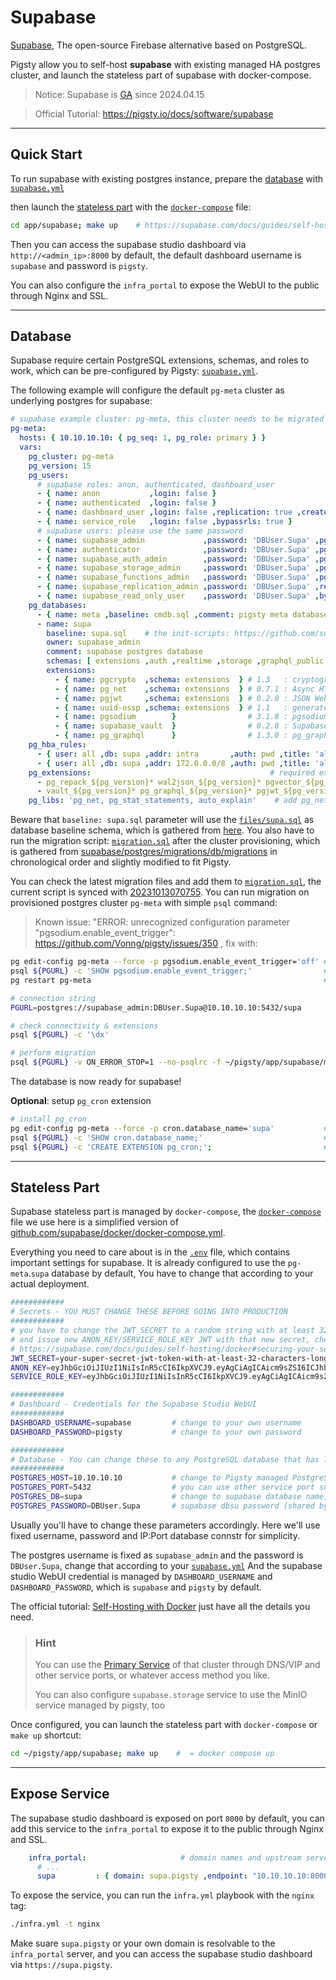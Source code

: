 # Supabase

[Supabase](https://supabase.com/), The open-source Firebase alternative based on PostgreSQL.

Pigsty allow you to self-host **supabase** with existing managed HA postgres cluster, and launch the stateless part of supabase with docker-compose.

> Notice: Supabase is [GA](https://supabase.com/ga) since 2024.04.15

> Official Tutorial: https://pigsty.io/docs/software/supabase

-----------------------

## Quick Start

To run supabase with existing postgres instance, prepare the [database](#database) with [`supabase.yml`](https://github.com/Vonng/pigsty/blob/master/files/pigsty/supabase.yml)

then launch the [stateless part](#stateless-part) with the [`docker-compose`](docker-compose.yml) file:

```bash
cd app/supabase; make up    # https://supabase.com/docs/guides/self-hosting/docker
```

Then you can access the supabase studio dashboard via `http://<admin_ip>:8000` by default, the default dashboard username is `supabase` and password is `pigsty`.

You can also configure the `infra_portal` to expose the WebUI to the public through Nginx and SSL.



-----------------------

## Database

Supabase require certain PostgreSQL extensions, schemas, and roles to work, which can be pre-configured by Pigsty: [`supabase.yml`](https://github.com/Vonng/pigsty/blob/master/files/pigsty/supabase.yml).

The following example will configure the default `pg-meta` cluster as underlying postgres for supabase:

```yaml
# supabase example cluster: pg-meta, this cluster needs to be migrated with ~/pigsty/app/supabase/migration.sql :
pg-meta:
  hosts: { 10.10.10.10: { pg_seq: 1, pg_role: primary } }
  vars:
    pg_cluster: pg-meta
    pg_version: 15
    pg_users:
      # supabase roles: anon, authenticated, dashboard_user
      - { name: anon           ,login: false }
      - { name: authenticated  ,login: false }
      - { name: dashboard_user ,login: false ,replication: true ,createdb: true ,createrole: true }
      - { name: service_role   ,login: false ,bypassrls: true }
      # supabase users: please use the same password
      - { name: supabase_admin             ,password: 'DBUser.Supa' ,pgbouncer: true ,inherit: true   ,superuser: true ,replication: true ,createdb: true ,createrole: true ,bypassrls: true }
      - { name: authenticator              ,password: 'DBUser.Supa' ,pgbouncer: true ,inherit: false  ,roles: [ authenticated ,anon ,service_role ] }
      - { name: supabase_auth_admin        ,password: 'DBUser.Supa' ,pgbouncer: true ,inherit: false  ,createrole: true }
      - { name: supabase_storage_admin     ,password: 'DBUser.Supa' ,pgbouncer: true ,inherit: false  ,createrole: true ,roles: [ authenticated ,anon ,service_role ] }
      - { name: supabase_functions_admin   ,password: 'DBUser.Supa' ,pgbouncer: true ,inherit: false  ,createrole: true }
      - { name: supabase_replication_admin ,password: 'DBUser.Supa' ,replication: true }
      - { name: supabase_read_only_user    ,password: 'DBUser.Supa' ,bypassrls: true ,roles: [ pg_read_all_data ] }
    pg_databases:
      - { name: meta ,baseline: cmdb.sql ,comment: pigsty meta database ,schemas: [ pigsty ]} # the pigsty cmdb, optional
      - name: supa
        baseline: supa.sql    # the init-scripts: https://github.com/supabase/postgres/tree/develop/migrations/db/init-scripts
        owner: supabase_admin
        comment: supabase postgres database
        schemas: [ extensions ,auth ,realtime ,storage ,graphql_public ,supabase_functions ,_analytics ,_realtime ]
        extensions:
          - { name: pgcrypto  ,schema: extensions  } # 1.3   : cryptographic functions
          - { name: pg_net    ,schema: extensions  } # 0.7.1 : Async HTTP
          - { name: pgjwt     ,schema: extensions  } # 0.2.0 : JSON Web Token API for Postgresql
          - { name: uuid-ossp ,schema: extensions  } # 1.1   : generate universally unique identifiers (UUIDs)
          - { name: pgsodium        }                # 3.1.8 : pgsodium is a modern cryptography library for Postgres.
          - { name: supabase_vault  }                # 0.2.8 : Supabase Vault Extension
          - { name: pg_graphql      }                # 1.3.0 : pg_graphql: GraphQL support
    pg_hba_rules:
      - { user: all ,db: supa ,addr: intra       ,auth: pwd ,title: 'allow supa database access from intranet'}
      - { user: all ,db: supa ,addr: 172.0.0.0/8 ,auth: pwd ,title: 'allow supa database access from docker network'}
    pg_extensions:                                        # required extensions
      - pg_repack_${pg_version}* wal2json_${pg_version}* pgvector_${pg_version}* pg_cron_${pg_version}* pgsodium_${pg_version}*
      - vault_${pg_version}* pg_graphql_${pg_version}* pgjwt_${pg_version}* pg_net_${pg_version}* pgsql_http_${pg_version}*
    pg_libs: 'pg_net, pg_stat_statements, auto_explain'    # add pg_net to shared_preload_libraries
```

Beware that `baseline: supa.sql` parameter will use the [`files/supa.sql`](https://github.com/Vonng/pigsty/blob/master/files/supa.sql) as database baseline schema, which is gathered from [here](https://github.com/supabase/postgres/tree/develop/migrations/db/init-scripts).
You also have to run the migration script: [`migration.sql`](migration.sql) after the cluster provisioning, which is gathered from [supabase/postgres/migrations/db/migrations](https://github.com/supabase/postgres/tree/develop/migrations/db/migrations) in chronological order and slightly modified to fit Pigsty.

You can check the latest migration files and add them to [`migration.sql`](migration.sqlc), the current script is synced with [20231013070755](https://github.com/supabase/postgres/blob/develop/migrations/db/migrations/20231013070755_grant_authenticator_to_supabase_storage_admin.sql).
You can run migration on provisioned postgres cluster `pg-meta` with simple `psql` command: 


> Known issue: "ERROR:  unrecognized configuration parameter "pgsodium.enable_event_trigger": https://github.com/Vonng/pigsty/issues/350 , fix with:

```bash
pg edit-config pg-meta --force -p pgsodium.enable_event_trigger='off' # setup pgsodium event trigger
psql ${PGURL} -c 'SHOW pgsodium.enable_event_trigger;'                # should be off or false
pg restart pg-meta                                                    # restart pg-meta to enable the new configuration
```


```bash
# connection string
PGURL=postgres://supabase_admin:DBUser.Supa@10.10.10.10:5432/supa

# check connectivity & extensions
psql ${PGURL} -c '\dx'

# perform migration
psql ${PGURL} -v ON_ERROR_STOP=1 --no-psqlrc -f ~/pigsty/app/supabase/migration.sql
```

The database is now ready for supabase!


**Optional**: setup `pg_cron` extension

```bash
# install pg_cron
pg edit-config pg-meta --force -p cron.database_name='supa'           # setup pg_cron database_name parameter
psql ${PGURL} -c 'SHOW cron.database_name;'                           # should be the underlying database name for supabase
psql ${PGURL} -c 'CREATE EXTENSION pg_cron;';                         # create pg_cron extension on the database 'supa'
```


-----------------------

## Stateless Part

Supabase stateless part is managed by `docker-compose`, the [`docker-compose`](docker-compose.yml) file we use here is a simplified version of [github.com/supabase/docker/docker-compose.yml](https://github.com/supabase/supabase/blob/master/docker/docker-compose.yml).

Everything you need to care about is in the [`.env`](.env) file, which contains important settings for supabase. It is already configured to use the `pg-meta`.`supa` database by default, You have to change that according to your actual deployment. 

```bash
############
# Secrets - YOU MUST CHANGE THESE BEFORE GOING INTO PRODUCTION
############
# you have to change the JWT_SECRET to a random string with at least 32 characters long
# and issue new ANON_KEY/SERVICE_ROLE_KEY JWT with that new secret, check the tutorial:
# https://supabase.com/docs/guides/self-hosting/docker#securing-your-services
JWT_SECRET=your-super-secret-jwt-token-with-at-least-32-characters-long
ANON_KEY=eyJhbGciOiJIUzI1NiIsInR5cCI6IkpXVCJ9.eyAgCiAgICAicm9sZSI6ICJhbm9uIiwKICAgICJpc3MiOiAic3VwYWJhc2UtZGVtbyIsCiAgICAiaWF0IjogMTY0MTc2OTIwMCwKICAgICJleHAiOiAxNzk5NTM1NjAwCn0.dc_X5iR_VP_qT0zsiyj_I_OZ2T9FtRU2BBNWN8Bu4GE
SERVICE_ROLE_KEY=eyJhbGciOiJIUzI1NiIsInR5cCI6IkpXVCJ9.eyAgCiAgICAicm9sZSI6ICJzZXJ2aWNlX3JvbGUiLAogICAgImlzcyI6ICJzdXBhYmFzZS1kZW1vIiwKICAgICJpYXQiOiAxNjQxNzY5MjAwLAogICAgImV4cCI6IDE3OTk1MzU2MDAKfQ.DaYlNEoUrrEn2Ig7tqibS-PHK5vgusbcbo7X36XVt4Q

############
# Dashboard - Credentials for the Supabase Studio WebUI
############
DASHBOARD_USERNAME=supabase         # change to your own username
DASHBOARD_PASSWORD=pigsty           # change to your own password

############
# Database - You can change these to any PostgreSQL database that has logical replication enabled.
############
POSTGRES_HOST=10.10.10.10           # change to Pigsty managed PostgreSQL cluster/instance VIP/IP/Hostname
POSTGRES_PORT=5432                  # you can use other service port such as 5433, 5436, 6432, etc...
POSTGRES_DB=supa                    # change to supabase database name, `supa` by default in pigsty
POSTGRES_PASSWORD=DBUser.Supa       # supabase dbsu password (shared by multiple supabase biz users)
```

Usually you'll have to change these parameters accordingly. Here we'll use fixed username, password and IP:Port database connstr for simplicity.

The postgres username is fixed as `supabase_admin` and the password is `DBUser.Supa`, change that according to your [`supabase.yml`](https://github.com/Vonng/pigsty/blob/master/files/pigsty/supabase.yml#L43)
And the supabase studio WebUI credential is managed by `DASHBOARD_USERNAME` and `DASHBOARD_PASSWORD`, which is `supabase` and `pigsty` by default.

The official tutorial: [Self-Hosting with Docker](https://supabase.com/docs/guides/self-hosting/docker) just have all the details you need.

> ### Hint
>
> You can use the [Primary Service](https://github.com/Vonng/pigsty/blob/master/docs/PGSQL-SVC.md#primary-service) of that cluster through DNS/VIP and other service ports, or whatever access method you like.
>
> You can also configure `supabase.storage` service to use the MinIO service managed by pigsty, too

Once configured, you can launch the stateless part with `docker-compose` or `make up` shortcut:

```bash
cd ~/pigsty/app/supabase; make up    #  = docker compose up
```




-----------------------

## Expose Service

The supabase studio dashboard is exposed on port `8000` by default, you can add this service to the `infra_portal` to expose it to the public through Nginx and SSL. 

```yaml
    infra_portal:                     # domain names and upstream servers
      # ...
      supa         : { domain: supa.pigsty ,endpoint: "10.10.10.10:8000", websocket: true }
```

To expose the service, you can run the `infra.yml` playbook with the `nginx` tag:

```bash
./infra.yml -t nginx
```

Make suare `supa.pigsty` or your own domain is resolvable to the `infra_portal` server, and you can access the supabase studio dashboard via `https://supa.pigsty`.
